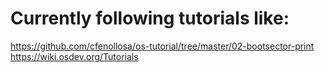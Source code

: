 # Currently following tutorials like:
https://github.com/cfenollosa/os-tutorial/tree/master/02-bootsector-print
https://wiki.osdev.org/Tutorials